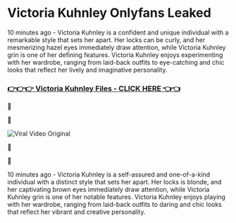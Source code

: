 # Victoria Kuhnley Onlyfans Leaked

<p>10 minutes ago - Victoria Kuhnley is a confident and unique individual with a remarkable style that sets her apart. Her locks can be curly, and her mesmerizing hazel eyes immediately draw attention, while Victoria Kuhnley grin is one of her defining features. Victoria Kuhnley enjoys experimenting with her wardrobe, ranging from laid-back outfits to eye-catching and chic looks that reflect her lively and imaginative personality.</p><p>
<h3><a href="https://fansleaks.com-getfree.pro/victoria-kuhnley" rel="nofollow">👉👉👉 Victoria Kuhnley Files - CLICK HERE 👈👈</a></h3>
<p>🔻</p>
<p>🔻</p> <p>
<a href="https://fansleaks.com-getfree.pro/victoria-kuhnley" rel="nofollow"><img src="https://i.imgur.com/0ZbtXZ5.gif" alt="Viral Video Original" style="max-width: 100%; display: inline-block;" data-target="animated-image.originalImage"></a>
<p>🔻</p>
<p>🔻</p> <p>10 minutes ago - Victoria Kuhnley is a self-assured and one-of-a-kind individual with a distinct style that sets her apart. Her locks is blonde, and her captivating brown eyes immediately draw attention, while Victoria Kuhnley grin is one of her notable features. Victoria Kuhnley enjoys playing with her wardrobe, ranging from laid-back outfits to daring and chic looks that reflect her vibrant and creative personality.</p>